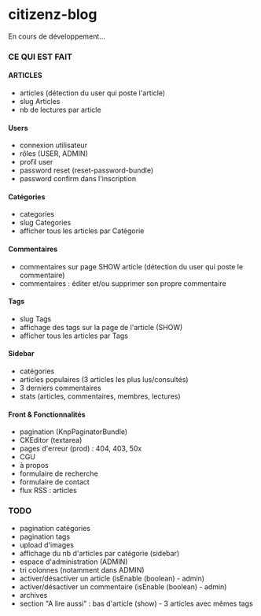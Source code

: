 # citizenz-blog
En cours de développement...

### CE QUI EST FAIT
#### ARTICLES
- articles (détection du user qui poste l'article)
- slug Articles
- nb de lectures par article

#### Users
- connexion utilisateur
- rôles (USER, ADMIN)
- profil user
- password reset (reset-password-bundle)
- password confirm dans l'inscription

#### Catégories
- categories
- slug Categories
- afficher tous les articles par Catégorie

#### Commentaires
- commentaires sur page SHOW article (détection du user qui poste le commentaire)
- commentaires : éditer et/ou supprimer son propre commentaire

#### Tags
- slug Tags
- affichage des tags sur la page de l'article (SHOW)
- afficher tous les articles par Tags

#### Sidebar
- catégories
- articles populaires (3 articles les plus lus/consultés)
- 3 derniers commentaires
- stats (articles, commentaires, membres, lectures)

#### Front & Fonctionnalités
- pagination (KnpPaginatorBundle)
- CKEditor (textarea)
- pages d'erreur (prod) : 404, 403, 50x
- CGU
- à propos
- formulaire de recherche
- formulaire de contact
- flux RSS : articles


### TODO
- pagination catégories
- pagination tags
- upload d'images
- affichage du nb d'articles par catégorie (sidebar)
- espace d'administration (ADMIN)
- tri colonnes (notamment dans ADMIN)
- activer/désactiver un article (isEnable (boolean) - admin)
- activer/désactiver un commentaire (isEnable (boolean) - admin)
- archives
- section "A lire aussi" : bas d'article (show) - 3 articles avec mêmes tags